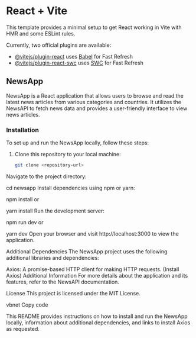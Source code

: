 # React + Vite



This template provides a minimal setup to get React working in Vite with HMR and some ESLint rules.

Currently, two official plugins are available:

- [@vitejs/plugin-react](https://github.com/vitejs/vite-plugin-react/blob/main/packages/plugin-react/README.md) uses [Babel](https://babeljs.io/) for Fast Refresh
- [@vitejs/plugin-react-swc](https://github.com/vitejs/vite-plugin-react-swc) uses [SWC](https://swc.rs/) for Fast Refresh



## NewsApp

NewsApp is a React application that allows users to browse and read the latest news articles from various categories and countries. It utilizes the NewsAPI to fetch news data and provides a user-friendly interface to view news articles.

### Installation

To set up and run the NewsApp locally, follow these steps:

1. Clone this repository to your local machine:

   ```bash
   git clone <repository-url>
Navigate to the project directory:


cd newsapp
Install dependencies using npm or yarn:

npm install
or


yarn install
Run the development server:


npm run dev
or


yarn dev
Open your browser and visit http://localhost:3000 to view the application.

Additional Dependencies
The NewsApp project uses the following additional libraries and dependencies:

Axios: A promise-based HTTP client for making HTTP requests. (Install Axios)
Additional Information
For more details about the application and its features, refer to the NewsAPI documentation.

License
This project is licensed under the MIT License.

vbnet
Copy code

This README provides instructions on how to install and run the NewsApp locally, information about additional dependencies, and links to install Axios as requested.
